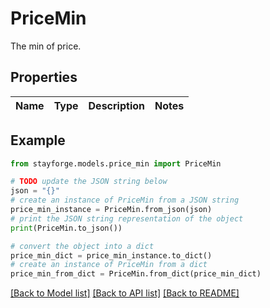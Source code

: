 # PriceMin

The min of price.

## Properties

Name | Type | Description | Notes
------------ | ------------- | ------------- | -------------

## Example

```python
from stayforge.models.price_min import PriceMin

# TODO update the JSON string below
json = "{}"
# create an instance of PriceMin from a JSON string
price_min_instance = PriceMin.from_json(json)
# print the JSON string representation of the object
print(PriceMin.to_json())

# convert the object into a dict
price_min_dict = price_min_instance.to_dict()
# create an instance of PriceMin from a dict
price_min_from_dict = PriceMin.from_dict(price_min_dict)
```
[[Back to Model list]](../README.md#documentation-for-models) [[Back to API list]](../README.md#documentation-for-api-endpoints) [[Back to README]](../README.md)


